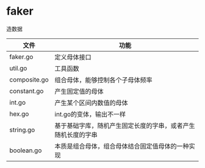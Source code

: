 # faker
造数据

文件|功能
-|-
faker.go|定义母体接口
util.go|工具函数
composite.go|组合母体，能够控制各个子母体频率
constant.go|产生固定值的母体
int.go|产生某个区间内数值的母体
hex.go|int.go的变体，输出不一样
string.go|基于基础字库，随机产生固定长度的字串，或者产生随机长度的字串
boolean.go|本质是组合母体，组合母体结合固定值母体的一种实现



